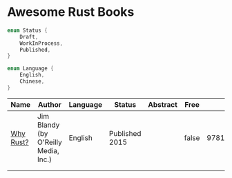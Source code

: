 # Awesome Rust Books

```rust
enum Status {
    Draft,
    WorkInProcess,
    Published,
}

enum Language {
    English,
    Chinese,
}

```

| Name 	| Author 	| Language 	| Status 	| Abstract 	| Free 	| ISBN |
|------	|--------	|----------	|--------	|----------	|------	|------|
|[Why Rust?](https://www.oreilly.com/library/view/why-rust/9781492048589/)|    Jim Blandy (by O'Reilly Media, Inc.)   	|     English     	|   Published 2015     	|          	|   false   	|  9781491927298    |
|      	|        	|          	|        	|          	|      	|      |
|      	|        	|          	|        	|          	|      	|      |

